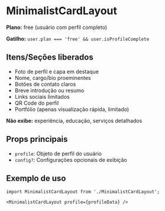 # MinimalistCardLayout

**Plano:** free (usuário com perfil completo)

**Gatilho:** `user.plan === 'free' && user.isProfileComplete`

## Itens/Seções liberados
- Foto de perfil e capa em destaque
- Nome, cargo/bio proeminentes
- Botões de contato claros
- Breve introdução ou resumo
- Links sociais limitados
- QR Code do perfil
- Portfólio (apenas visualização rápida, limitado)

**Não exibe:** experiência, educação, serviços detalhados

## Props principais
- `profile`: Objeto de perfil do usuário
- `config?`: Configurações opcionais de exibição

## Exemplo de uso
```tsx
import MinimalistCardLayout from './MinimalistCardLayout';

<MinimalistCardLayout profile={profileData} />
``` 